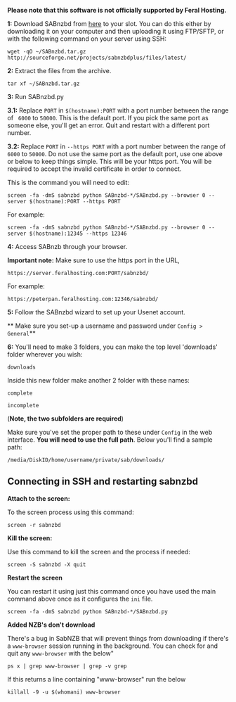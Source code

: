
**Please note that this software is not officially supported by Feral Hosting.**

**1:** Download SABnzbd from [here](http://sabnzbd.org/download/) to your slot. You can do this either by downloading it on your computer and then uploading it using FTP/SFTP, or with the following command on your server using SSH:

~~~
wget -qO ~/SABnzbd.tar.gz http://sourceforge.net/projects/sabnzbdplus/files/latest/
~~~

**2:** Extract the files from the archive.

~~~
tar xf ~/SABnzbd.tar.gz
~~~

**3:** Run SABnzbd.py

**3.1:** Replace `PORT` in `$(hostname):PORT` with a port number between the range of ` 6000` to `50000`. This is the default port. If you pick the same port as someone else, you'll get an error.  Quit and restart with a different port number.

**3.2:** Replace `PORT` in `--https PORT` with a port number between the range of ` 6000` to `50000`. Do not use the same port as the default port, use one above or below to keep things simple. This will be your https port. You will be required to accept the invalid certificate in order to connect.

This is the command you will need to edit:

~~~
screen -fa -dmS sabnzbd python SABnzbd-*/SABnzbd.py --browser 0 --server $(hostname):PORT --https PORT
~~~

For example:

~~~
screen -fa -dmS sabnzbd python SABnzbd-*/SABnzbd.py --browser 0 --server $(hostname):12345 --https 12346
~~~

**4:** Access SABnzb through your browser.

**Important note:** Make sure to use the https port in the URL,

~~~
https://server.feralhosting.com:PORT/sabnzbd/
~~~

For example:

~~~
https://peterpan.feralhosting.com:12346/sabnzbd/
~~~

**5:** Follow the SABnzbd wizard to set up your Usenet account.

** Make sure you set-up a username and password under `Config > General`**

**6:**  You'll need to make 3 folders, you can make the top level 'downloads' folder wherever you wish:

~~~
downloads
~~~

Inside this new folder make another 2 folder with these names:

~~~
complete
~~~

~~~
incomplete
~~~

(**Note, the two subfolders are required**)

Make sure you've set the proper path to these under `Config` in the web interface. **You will need to use the full path**. Below you'll find a sample path:

~~~
/media/DiskID/home/username/private/sab/downloads/
~~~

Connecting in SSH and restarting sabnzbd
----

**Attach to the screen:**

To the screen process using this command:

~~~
screen -r sabnzbd
~~~

**Kill the screen:**

Use this command to kill the screen and the process if needed:

~~~
screen -S sabnzbd -X quit
~~~

**Restart  the screen**

You can restart it using just this command once you have used the main command above once as it configures the `ini` file.

~~~
screen -fa -dmS sabnzbd python SABnzbd-*/SABnzbd.py
~~~

**Added NZB's don't download**

There's a bug in SabNZB that will prevent things from downloading if there's a `www-browser` session running in the background. You can check for and quit any `www-browser` with the below"

~~~
ps x | grep www-browser | grep -v grep
~~~

If this returns a line containing "www-browser" run the below

~~~
killall -9 -u $(whomani) www-browser
~~~




